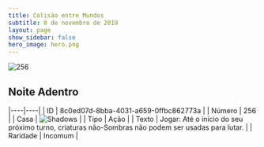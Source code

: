 ```yaml
---
title: Colisão entre Mundos
subtitle: 8 de novembro de 2019
layout: page
show_sidebar: false
hero_image: hero.png
---
```


![256](https://cdn.keyforgegame.com/media/card_front/pt/452_256_VGQ3VJ3XFQM8_pt.png)

## Noite Adentro

|----|----|
| ID | 8c0ed07d-8bba-4031-a659-0ffbc862773a |
| Número | 256 |
| Casa | ![Shadows](https://archonarcana.com/images/thumb/e/ee/Shadows.png/22px-Shadows.png "Sombras") |
| Tipo | Ação |
| Texto | Jogar: Até o início do seu próximo turno, criaturas não-Sombras não podem ser usadas para lutar. |
| Raridade | Incomum |

